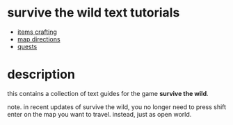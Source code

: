 # survive the wild text tutorials

* [items crafting](items_crafting)
* [map directions](map_directions)
* [quests](quests)

# description

this contains a collection of text guides for the game **survive the wild**.

note. in recent updates of survive the wild, you no longer need to press shift enter on the map you want to travel. instead, just as open world.
